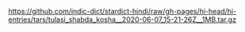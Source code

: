 https://github.com/indic-dict/stardict-hindi/raw/gh-pages/hi-head/hi-entries/tars/tulasi_shabda_kosha__2020-06-07_15-21-26Z__1MB.tar.gz

